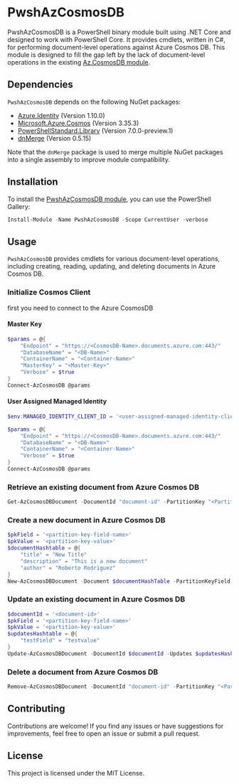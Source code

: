 # PwshAzCosmosDB

PwshAzCosmosDB is a PowerShell binary module built using .NET Core and designed to work with PowerShell Core. It provides cmdlets, written in C#, for performing document-level operations against Azure Cosmos DB. This module is designed to fill the gap left by the lack of document-level operations in the existing [Az.CosmosDB module](https://learn.microsoft.com/en-us/powershell/module/az.cosmosdb/?view=azps-10.2.0).

## Dependencies

`PwshAzCosmosDB` depends on the following NuGet packages:

- [Azure.Identity](https://www.nuget.org/packages/Azure.Identity/) (Version 1.10.0)
- [Microsoft.Azure.Cosmos](https://www.nuget.org/packages/Microsoft.Azure.Cosmos/) (Version 3.35.3)
- [PowerShellStandard.Library](https://www.nuget.org/packages/PowerShellStandard.Library/) (Version 7.0.0-preview.1)
- [dnMerge](https://www.nuget.org/packages/dnMerge/) (Version 0.5.15)

Note that the `dnMerge` package is used to merge multiple NuGet packages into a single assembly to improve module compatibility.

## Installation

To install the [PwshAzCosmosDB module](https://www.powershellgallery.com/packages/PwshAzCosmosDB), you can use the PowerShell Gallery:

```powershell
Install-Module -Name PwshAzCosmosDB -Scope CurrentUser -verbose
```

## Usage

`PwshAzCosmosDB` provides cmdlets for various document-level operations, including creating, reading, updating, and deleting documents in Azure Cosmos DB.

### Initialize Cosmos Client

first you need to connect to the Azure CosmosDB

#### Master Key

```powershell
$params = @{
    "Endpoint" = "https://<CosmosDB-Name>.documents.azure.com:443/"
    "DatabaseName" = "<DB-Name>"
    "ContainerName" = "<Container-Name>"
    "MasterKey" = "<Master-Key>"
    "Verbose" = $true
}
Connect-AzCosmosDB @params
```

#### User Assigned Managed Identity

```powershell
$env:MANAGED_IDENTITY_CLIENT_ID = '<user-assigned-managed-identity-client-id'

$params = @{
    "Endpoint" = "https://<CosmosDB-Name>.documents.azure.com:443/"
    "DatabaseName" = "<DB-Name>"
    "ContainerName" = "<Container-Name>"
    "Verbose" = $true
}
Connect-AzCosmosDB @params
```

### Retrieve an existing document from Azure Cosmos DB

```powershell
Get-AzCosmosDBDocument -DocumentId "document-id" -PartitionKey "<PartitionKeyValue>" -verbose
```

### Create a new document in Azure Cosmos DB

```powershell
$pkField = '<partition-key-field-name>'
$pkValue = '<partition-key-value>'
$documentHashtable = @{
    "title" = "New Title"
    "description" = "This is a new document"
    "author" = "Roberto Rodriguez"
}
New-AzCosmosDBDocument -Document $documentHashTable -PartitionKeyField $pkField -PartitionKeyValue $pkValue -verbose
```

### Update an existing document in Azure Cosmos DB

```powershell
$documentId = '<document-id>'
$pkField = '<partition-key-field-name>'
$pkValue = '<partition-key-value>'
$updatesHashtable = @{
    "testField" = "testvalue"
}
Update-AzCosmosDBDocument -DocumentId $documentId -Updates $updatesHashtable -PartitionKeyField $pkField -PartitionKeyValue $pkValue -verbose
```

### Delete a document from Azure Cosmos DB

```powershell
Remove-AzCosmosDBDocument -DocumentId "document-id" -PartitionKey "<PartitionKeyValue>" -verbose
```

## Contributing

Contributions are welcome! If you find any issues or have suggestions for improvements, feel free to open an issue or submit a pull request.

## License

This project is licensed under the MIT License.